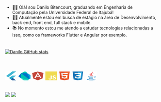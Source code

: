 #
- 🧑‍🎓  Olá! sou Danilo Bitencourt, graduando em Engenharia de Computação pela Universidade Federal de Itajubá!
- 🧑‍💻 Atualmente estou em busca de estágio na área de Desenvolvimento, back end, front end, full stack e mobile.
- 📚 No momento estou me atendo a estudar tecnologias relacionadas a isso, como os frameworks Flutter e Angular por exemplo.

#
[![Danilo GitHub stats](https://github-readme-stats.vercel.app/api?username=DaniloBitencourt&show_icons=true&theme=dark)](https://github.com/anuraghazra/github-readme-stats)

  
#
 <div style="display: inline_block"><br>
  <img align="center" alt="Danilo-Flutter" height="30" width="40" src="https://github.com/devicons/devicon/blob/master/icons/flutter/flutter-original.svg">
  <img align="center" alt="Danilo-Dart" height="30" width="40" src="https://github.com/devicons/devicon/blob/master/icons/dart/dart-original.svg">
  <img align="center" alt="Danilo-Python" height="30" width="40" src="https://github.com/devicons/devicon/blob/master/icons/angularjs/angularjs-plain.svg">
  <img align="center" alt="Danilo-Js" height="30" width="40" src="https://raw.githubusercontent.com/devicons/devicon/master/icons/javascript/javascript-plain.svg">
  <img align="center" alt="Danilo-HTML" height="30" width="40" src="https://raw.githubusercontent.com/devicons/devicon/master/icons/html5/html5-original.svg">
  <img align="center" alt="Danilo-CSS" height="30" width="40" src="https://raw.githubusercontent.com/devicons/devicon/master/icons/css3/css3-original.svg">
  <img align="center" alt="Danilo-CSS" height="30" width="40" src="https://github.com/devicons/devicon/blob/master/icons/java/java-original.svg">
 </div>
 
#
<div> 
  
  <a href = "mailto:danilo300600@gmail.com"><img src="https://img.shields.io/badge/-Gmail-%23333?style=for-the-badge&logo=gmail&logoColor=white" target="_blank"></a>
  <a href="https://www.linkedin.com/in/danilo-bitencourt/" target="_blank"><img src="https://img.shields.io/badge/-LinkedIn-%230077B5?style=for-the-badge&logo=linkedin&logoColor=white" target="_blank"></a> 
  
</div>
<!---
DaniloBitencourt/DaniloBitencourt is a ✨ special ✨ repository because its `README.md` (this file) appears on your GitHub profile.
You can click the Preview link to take a look at your changes.
--->
